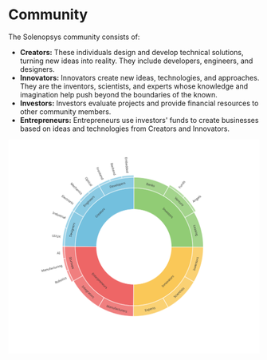 # Community

The Solenopsys community consists of:

- **Creators:** These individuals design and develop technical solutions, turning new ideas into reality. They include developers, engineers, and designers.
- **Innovators:** Innovators create new ideas, technologies, and approaches. They are the inventors, scientists, and experts whose knowledge and imagination help push beyond the boundaries of the known.
- **Investors:** Investors evaluate projects and provide financial resources to other community members.
- **Entrepreneurs:** Entrepreneurs use investors' funds to create businesses based on ideas and technologies from Creators and Innovators.

![Community](../../images/comunity.svg)
